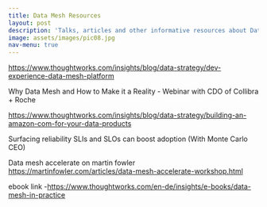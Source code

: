 ```yaml
---
title: Data Mesh Resources
layout: post
description: 'Talks, articles and other informative resources about Data Mesh.'
image: assets/images/pic08.jpg
nav-menu: true
---
```


https://www.thoughtworks.com/insights/blog/data-strategy/dev-experience-data-mesh-platform


Why Data Mesh and How to Make it a Reality - Webinar with CDO of Collibra + Roche

https://www.thoughtworks.com/insights/blog/data-strategy/building-an-amazon-com-for-your-data-products

Surfacing reliability SLIs and SLOs can boost adoption (With Monte Carlo CEO)


Data mesh accelerate on martin fowler https://martinfowler.com/articles/data-mesh-accelerate-workshop.html

ebook link -https://www.thoughtworks.com/en-de/insights/e-books/data-mesh-in-practice
